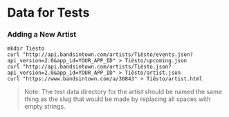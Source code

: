 # Data for Tests

### Adding a New Artist

    mkdir Tiësto
    curl "http://api.bandsintown.com/artists/Tiësto/events.json?api_version=2.0&app_id=YOUR_APP_ID" > Tiësto/upcoming.json
    curl "http://api.bandsintown.com/artists/Tiësto.json?api_version=2.0&app_id=YOUR_APP_ID" > Tiësto/artist.json
    curl "https://www.bandsintown.com/a/30843" > Tiësto/artist.html
    
> Note: The test data directory for the artist should be named the same thing as the slug that would be made by 
replacing all spaces with empty strings.
